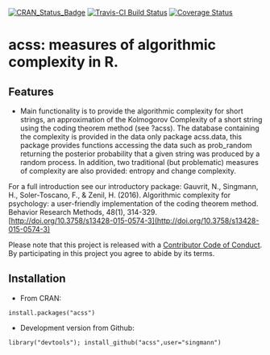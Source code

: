 [![CRAN_Status_Badge](http://www.r-pkg.org/badges/version/acss)](http://cran.r-project.org/package=acss)
[![Travis-CI Build Status](https://travis-ci.org/singmann/acss.svg?branch=master)](https://travis-ci.org/singmann/acss)
[![Coverage Status](https://img.shields.io/codecov/c/github/singmann/acss/master.svg)](https://codecov.io/github/singmann/acss?branch=master)


acss: measures of algorithmic complexity in R. 
====

## Features

* Main functionality is to provide the algorithmic complexity for short strings, an approximation of the Kolmogorov Complexity of a short string using the coding theorem method (see ?acss). The database containing the complexity is provided in the data only package acss.data, this package provides functions accessing the data such as prob_random returning the posterior probability that a given string was produced by a random process. In addition, two traditional (but problematic) measures of complexity are also provided: entropy and change complexity.

For a full introduction see our introductory package:
Gauvrit, N., Singmann, H., Soler-Toscano, F., & Zenil, H. (2016). Algorithmic complexity for psychology: a user-friendly implementation of the coding theorem method. Behavior Research Methods, 48(1), 314-329. [http://doi.org/10.3758/s13428-015-0574-3](http://doi.org/10.3758/s13428-015-0574-3)

Please note that this project is released with a [Contributor Code of Conduct](CONDUCT.md). By participating in this project you agree to abide by its terms.


## Installation

* From CRAN:
```
install.packages("acss")
```

* Development version from Github:
```
library("devtools"); install_github("acss",user="singmann")
```

